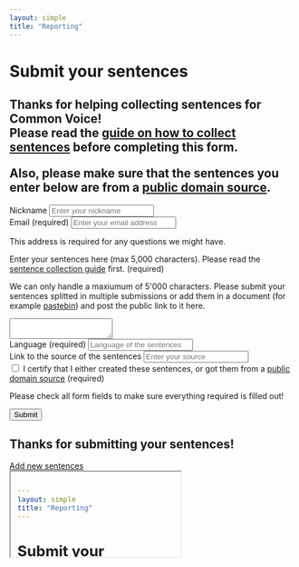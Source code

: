 ```yaml
---
layout: simple
title: "Reporting"
---
```


<div class="reporting" markdown="1">

# Submit your sentences

<h2 id="header-text">
  <p>
    <span class="capitalize-content">
      <span class="capitalize">T</span>hanks for helping collecting sentences for Common Voice!<br />
      <b>Please read the <a href="{{ site.baseurl }}/contributing/">guide on how to collect sentences</a> before completing this form.</b><br />
    </span>
  </p>
    Also, please make sure that the sentences you enter below are from a <a href="https://en.wikipedia.org/wiki/Public_domain" target="_blank">public domain source</a>.
</h2>

<div class="content-box">
  <form id="reporting-form" action="" method="POST" target="no-target">
    <div class="form-group">
      <label for="nicknameInput">Nickname</label>
      <input type="text" class="form-control" id="nicknameInput" placeholder="Enter your nickname">
    </div>
    <div class="form-group">
      <label for="emailInput">Email (required)</label>
      <input type="text" class="form-control" id="emailInput" placeholder="Enter your email address">
      <p class="form-text text-muted">This address is required for any questions we might have.</p>
    </div>
    <div class="form-group">
      <label for="sentenceInput">Enter your sentences here (max 5,000 characters). Please read the <a href="{{ site.baseurl }}/contributing/">sentence collection guide</a> first. (required)</label>
      <p class="form-error sentence-error hidden">We can only handle a maxiumum of 5'000 characters. Please submit your sentences splitted in multiple submissions or add them in a document (for example <a href="https://pastebin.com/" target="_blank">pastebin</a>) and post the public link to it here.</p>
      <textarea id="sentenceInput"></textarea>
    </div>
    <div class="form-group">
      <label for="languageInput">Language (required)</label>
      <input type="text" class="form-control" id="languageInput" placeholder="Language of the sentences">
    </div>
    <div class="form-group">
      <label for="sourceInput">Link to the source of the sentences</label>
      <input type="text" class="form-control" id="sourceInput" placeholder="Enter your source">
    </div>
    <div class="form-group">
      <input type="checkbox" class="form-control" id="verifyInput"> I certify that I either created these sentences, or got them from a <a href="https://en.wikipedia.org/wiki/Public_domain" target="_blank">public domain source</a> (required)
    </div>
    <p class="form-error general-error hidden">Please check all form fields to make sure everything required is filled out!</p>
    <button type="submit" class="button submit-button">Submit</button>
  </form>

  <div class="afterSubmitInfo hidden">
    <h2>Thanks for submitting your sentences!</h2>
    <a href="{{ site.baseurl }}/upload/">Add new sentences</a>
  </div>
</div>

</div>

<!-- used as target after form submission so we don't go away from our site -->
<iframe src="#" id="no-target" name="no-target"></iframe>

<script src="{{ site.baseurl }}/js/upload.js"></script>
